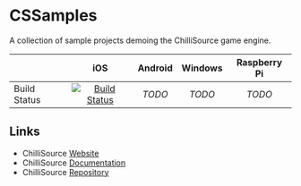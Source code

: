 CSSamples
=========

A collection of sample projects demoing the ChilliSource game engine.

|               | iOS           | Android       | Windows		| Raspberry Pi
| ------------- |:-------------:|:-------------:|:-------------:|:-------------:|
| Build Status  | [![Build Status](https://travis-ci.org/ChilliWorks/CSSamples.svg?branch=master)](https://travis-ci.org/ChilliWorks/CSSamples) | *TODO* | *TODO* | *TODO* | |

Links
-----
* ChilliSource [Website](http://www.chillisourceengine.com/)
* ChilliSource [Documentation](http://www.chillisourceengine.com/tutorials/)
* ChilliSource [Repository](https://github.com/ChilliWorks/ChilliSource)

